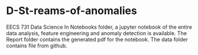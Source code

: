 # D-St-reams-of-anomalies
EECS 731 Data Science
In Notebooks folder, a jupyter notebook of the entire data analysis, feature engineering and anomaly detection is available. The Report folder contains the generated pdf for the notebook. The data folder contains file from github.
